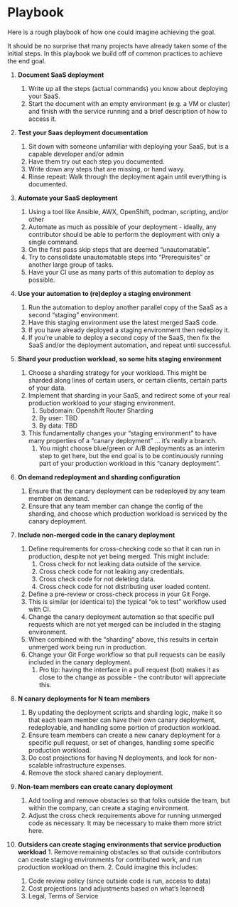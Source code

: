 # Playbook

Here is a rough playbook of how one could imagine achieving the goal.

It should be no surprise that many projects have already taken some of the initial steps. In this playbook we build off of common practices to achieve the end goal.

 1. **Document SaaS deployment**
    1. Write up all the steps (actual commands) you know about deploying your SaaS.
    2. Start the document with an empty environment (e.g. a VM or cluster) and finish with the service running and a brief description of how to access it.
 2. **Test your Saas deployment documentation**
    1. Sit down with someone unfamiliar with deploying your SaaS, but is a capable developer and/or admin
    2. Have them try out each step you documented.
    3. Write down any steps that are missing, or hand wavy.
    4. Rinse repeat: Walk through the deployment again until everything is documented.
 3. **Automate your SaaS deployment**
    1. Using a tool like Ansible, AWX, OpenShift, podman, scripting, and/or other
    2. Automate as much as possible of your deployment - ideally, any contributor should be able to perform the deployment with only a single command.
    3. On the first pass skip steps that are deemed “unautomatable”.
    4. Try to consolidate unautomatable steps into “Prerequisites” or another large group of tasks.
    5. Have your CI use as many parts of this automation to deploy as possible.
 4. **Use your automation to (re)deploy a staging environment**
    1. Run the automation to deploy another parallel copy of the SaaS as a second “staging” environment.
    2. Have this staging environment use the latest merged SaaS code.
    3. If you have already deployed a staging environment then redeploy it.
    4. If you’re unable to deploy a second copy of the SaaS, then fix the SaaS and/or the deployment automation, and repeat until successful.
 5. **Shard your production workload, so some hits staging environment**
    1. Choose a sharding strategy for your workload. This might be sharded along lines of certain users, or certain clients, certain parts of your data.
    2. Implement that sharding in your SaaS, and redirect some of your real production workload to your staging environment.
       1. Subdomain: Openshift Router Sharding
       2. By user: TBD
       3. By data: TBD
    3. This fundamentally changes your “staging environment” to have many properties of a “canary deployment” … it’s really a branch.
       1. You might choose blue/green or A/B deployments as an interim step to get here, but the end goal is to be continuously running part of your production workload in this “canary deployment”.
 6. **On demand redeployment and sharding configuration**
    1. Ensure that the canary deployment can be redeployed by any team member on demand.
    2. Ensure that any team member can change the config of the sharding, and choose which production workload is serviced by the canary deployment.
 7. **Include non-merged code in the canary deployment**
    1. Define requirements for cross-checking code so that it can run in production, despite not yet being merged. This might include:
       1. Cross check for not leaking data outside of the service.
       2. Cross check code for not leaking any credentials.
       3. Cross check code for not deleting data.
       4. Cross check code for not distributing user loaded content.
    2. Define a pre-review or cross-check process in your Git Forge.
    3. This is similar (or identical to) the typical “ok to test” workflow used with CI.
    4. Change the canary deployment automation so that specific pull requests which are not yet merged can be included in the staging environment.
    5. When combined with the “sharding” above, this results in certain unmerged work being run in production.
    6. Change your Git Forge workflow so that pull requests can be easily included in the canary deployment.
       1. Pro tip: having the interface in a pull request (bot) makes it as close to the change as possible - the contributor will appreciate this.

 8. **N canary deployments for N team members**
    1. By updating the deployment scripts and sharding logic, make it so that each team member can have their own canary deployment, redeployable, and handling some portion of production workload.
    2. Ensure team members can create a new canary deployment for a specific pull request, or set of changes, handling some specific production workload.
    3. Do cost projections for having N deployments, and look for non-scalable infrastructure expenses.
    4. Remove the stock shared canary deployment.
 9. **Non-team members can create canary deployment**
    1. Add tooling and remove obstacles so that folks outside the team, but within the company, can create a staging environment.
    2. Adjust the cross check requirements above for running unmerged code as necessary. It may be necessary to make them more strict here.
 10. **Outsiders can create staging environments that service production workload**
    1. Remove remaining obstacles so that outside contributors can create staging environments for contributed work, and run production workload on them.
    2. Could imagine this includes:
       1. Code review policy (since outside code is run, access to data)
       2. Cost projections (and adjustments based on what’s learned)
       3. Legal, Terms of Service


